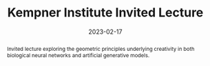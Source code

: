 ---
title: Kempner Institute Invited Lecture

event: Kempner Institute for the Study of Natural and Artificial Intelligence
event_url: 

location: Harvard University
address:
  street: 
  city: Cambridge
  region: MA
  postcode: 
  country: United States

summary: The Geometry of Creativity - Understanding Generative Models in Brains and Machines
abstract: 'Invited lecture exploring the geometric principles underlying creativity in both biological neural networks and artificial generative models.'

# Talk start and end times.
date: '2023-02-17'
all_day: true

# Schedule page publish date (NOT talk date).
publishDate: '2025-08-08'

authors:
  - admin

tags: [Kempner Institute, Generative Models, Creativity, Geometry]

# Is this a featured talk? (true/false)
featured: true

slides: ""

---